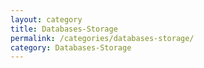 ```yaml
---
layout: category
title: Databases-Storage
permalink: /categories/databases-storage/
category: Databases-Storage
---
```

